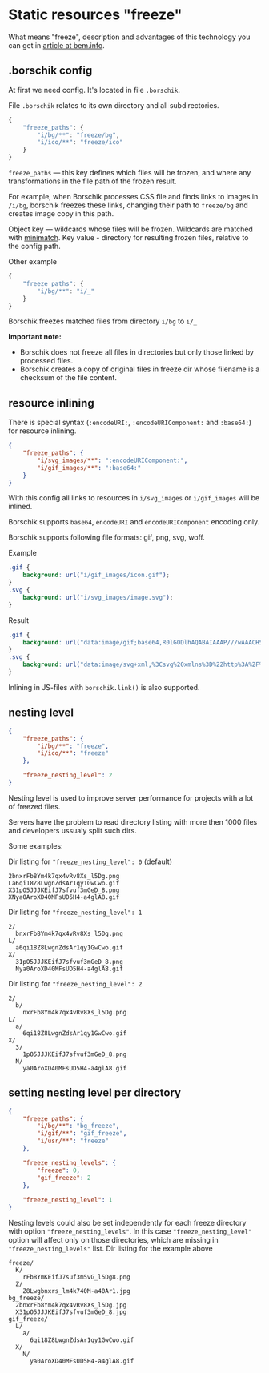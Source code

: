 # Static resources "freeze"

What means "freeze", description and advantages of this technology you can get in [article at bem.info](http://bem.info/articles/borschik).

## .borschik config

At first we need config. It's located in file `.borschik`.

File `.borschik` relates to its own directory and all subdirectories.
```js
{
    "freeze_paths": {
        "i/bg/**": "freeze/bg",
        "i/ico/**": "freeze/ico"
    }
}
```

`freeze_paths` — this key defines which files will be frozen, and where any transformations in the file path of the frozen result.

For example, when Borschik processes CSS file and finds links to images in `/i/bg`,
borschik freezes these links, changing their path to `freeze/bg` and creates image copy in this path.

Object key — wildcards whose files will be frozen. Wildcards are matched with [minimatch](https://github.com/isaacs/minimatch).
Key value - directory for resulting frozen files, relative to the config path.

Other example
```js
{
    "freeze_paths": {
        "i/bg/**": "i/_"
    }
}
```
Borschik freezes matched files from directory `i/bg` to `i/_`

**Important note:**
* Borschik does not freeze all files in directories but only those linked by processed files.
* Borschik creates a copy of original files in freeze dir whose filename is a checksum of the file content.

## resource inlining
There is special syntax (`:encodeURI:`, `:encodeURIComponent:` and `:base64:`) for resource inlining.

```json
{
    "freeze_paths": {
        "i/svg_images/**": ":encodeURIComponent:",
        "i/gif_images/**": ":base64:"
    }
}
```

With this config all links to resources in `i/svg_images` or `i/gif_images` will be inlined.

Borschik supports `base64`, `encodeURI` and `encodeURIComponent` encoding only.

Borschik supports following file formats: gif, png, svg, woff.

Example
```css
.gif {
    background: url("i/gif_images/icon.gif");
}
.svg {
    background: url("i/svg_images/image.svg");
}
```

Result
```css
.gif {
    background: url("data:image/gif;base64,R0lGODlhAQABAIAAAP///wAAACH5BAEAAAAALAAAAAABAAEAAAICRAEAOw==");
}
.svg {
    background: url("data:image/svg+xml,%3Csvg%20xmlns%3D%22http%3A%2F%2Fwww.w3.org.......");
}
```

Inlining in JS-files with `borschik.link()` is also supported.

## nesting level
```json
{
    "freeze_paths": {
        "i/bg/**": "freeze",
        "i/ico/**": "freeze"
    },

    "freeze_nesting_level": 2
}
```

Nesting level is used to improve server performance for projects with a lot of freezed files.

Servers have the problem to read directory listing with more then 1000 files and developers ussualy split such dirs.

Some examples:

Dir listing for `"freeze_nesting_level": 0` (default)
```
2bnxrFb8Ym4k7qx4vRv8Xs_l5Dg.png
La6qi18Z8LwgnZdsAr1qy1GwCwo.gif
X31pO5JJJKEifJ7sfvuf3mGeD_8.png
XNya0AroXD40MFsUD5H4-a4glA8.gif
```

Dir listing for `"freeze_nesting_level": 1`
```
2/
  bnxrFb8Ym4k7qx4vRv8Xs_l5Dg.png
L/
  a6qi18Z8LwgnZdsAr1qy1GwCwo.gif
X/
  31pO5JJJKEifJ7sfvuf3mGeD_8.png
  Nya0AroXD40MFsUD5H4-a4glA8.gif
```

Dir listing for `"freeze_nesting_level": 2`
```
2/
  b/
    nxrFb8Ym4k7qx4vRv8Xs_l5Dg.png
L/
  a/
    6qi18Z8LwgnZdsAr1qy1GwCwo.gif
X/
  3/
    1pO5JJJKEifJ7sfvuf3mGeD_8.png
  N/
    ya0AroXD40MFsUD5H4-a4glA8.gif
```
## setting nesting level per directory
```json
{
    "freeze_paths": {
        "i/bg/**": "bg_freeze",
        "i/gif/**": "gif_freeze",
        "i/usr/**": "freeze"
    },

    "freeze_nesting_levels": {
        "freeze": 0,
        "gif_freeze": 2
    },
    
    "freeze_nesting_level": 1
}
```
Nesting levels could also be set independently for each freeze directory with option `"freeze_nesting_levels"`.
In this case `"freeze_nesting_level"` option will affect only on those directories, which are missing in `"freeze_nesting_levels"` list.
Dir listing for the example above
```
freeze/
  K/
    rFb8YmKEifJ7suf3m5vG_l5Dg8.png
  Z/
    Z8Lwgbnxrs_lm4k740M-a40Ar1.jpg
bg_freeze/
  2bnxrFb8Ym4k7qx4vRv8Xs_l5Dg.jpg
  X31pO5JJJKEifJ7sfvuf3mGeD_8.jpg
gif_freeze/
  L/
    a/
      6qi18Z8LwgnZdsAr1qy1GwCwo.gif
  X/
    N/
      ya0AroXD40MFsUD5H4-a4glA8.gif
